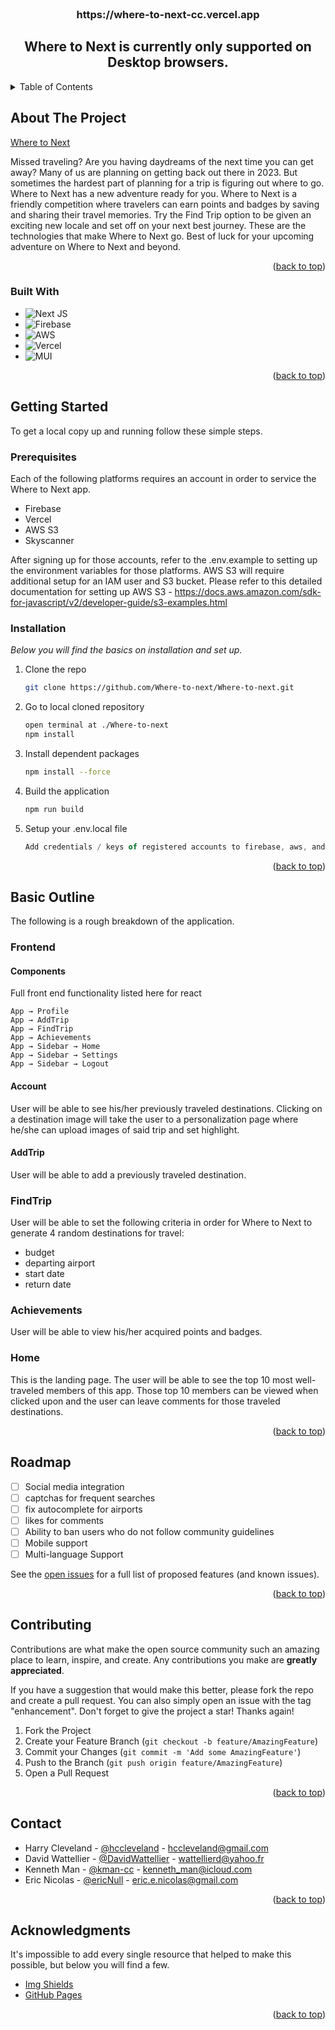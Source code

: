 <br />
<div align="center">

  <h3 align="center">https://where-to-next-cc.vercel.app </h3>
  <h2 align="center">Where to Next is currently only supported on Desktop browsers.</h2>
 
  </p>
</div>

<!-- TABLE OF CONTENTS -->
<details>
  <summary>Table of Contents</summary>
  <ol>
    <li>
      <a href="#about-the-project">About The Project</a>
      <ul>
        <li><a href="#built-with">Built With</a></li>
      </ul>
    </li>
    <li>
      <a href="#getting-started">Getting Started</a>
      <ul>
        <li><a href="#prerequisites">Prerequisites</a></li>
        <li><a href="#installation">Installation</a></li>
      </ul>
    </li>
       <li>
      <a href="#basic-outline">Basic Outline</a>
      <ul>
        <li><a href="#frontend">Frontend</a></li>
      </ul>
    </li>
    <li><a href="#roadmap">Roadmap</a></li>
    <li><a href="#contributing">Contributing</a></li>
    <li><a href="#contact">Contact</a></li>
    <li><a href="#acknowledgments">Acknowledgments</a></li>
  </ol>
</details>

## About The Project

[Where to Next](https://where-to-next-cc.vercel.app)

Missed traveling? Are you having daydreams of the next time you can get away?
Many of us are planning on getting back out there in 2023. But sometimes the hardest part of planning for a trip is figuring out where to go.
Where to Next has a new adventure ready for you. Where to Next is a friendly competition where travelers can earn points and badges by saving and sharing their travel memories. Try the Find Trip option to be given an exciting new locale and set off on your next best journey.
These are the technologies that make Where to Next go.
Best of luck for your upcoming adventure on Where to Next and beyond.

<p align="right">(<a href="#readme-top">back to top</a>)</p>

### Built With

- ![Next JS](https://img.shields.io/badge/Next-black?style=for-the-badge&logo=next.js&logoColor=white)
- ![Firebase](https://img.shields.io/badge/Firebase-039BE5?style=for-the-badge&logo=Firebase&logoColor=white)
- ![AWS](https://img.shields.io/badge/AWS-%23FF9900.svg?style=for-the-badge&logo=amazon-aws&logoColor=white)
- ![Vercel](https://img.shields.io/badge/vercel-%23000000.svg?style=for-the-badge&logo=vercel&logoColor=white)
- ![MUI](https://img.shields.io/badge/MUI-%230081CB.svg?style=for-the-badge&logo=mui&logoColor=white)


<p align="right">(<a href="#readme-top">back to top</a>)</p>

<!-- GETTING STARTED -->

## Getting Started

To get a local copy up and running follow these simple steps.

### Prerequisites

Each of the following platforms requires an account in order to service the Where to Next app.

- Firebase
- Vercel
- AWS S3
- Skyscanner

After signing up for those accounts, refer to the .env.example to setting up the environment variables for those platforms.
AWS S3 will require additional setup for an IAM user and S3 bucket.  Please refer to this detailed documentation for setting up AWS S3 - https://docs.aws.amazon.com/sdk-for-javascript/v2/developer-guide/s3-examples.html


### Installation

_Below you will find the basics on installation and set up._

1. Clone the repo
   ```sh
   git clone https://github.com/Where-to-next/Where-to-next.git
   ```
2. Go to local cloned repository
   ```sh
   open terminal at ./Where-to-next
   npm install
   ```
3. Install dependent packages
   ```sh
   npm install --force
   ```
4. Build the application
   ```sh
   npm run build
   ```
5. Setup your .env.local file
   ```js
   Add credentials / keys of registered accounts to firebase, aws, and skyscanner
   ```

<p align="right">(<a href="#readme-top">back to top</a>)</p>


## Basic Outline

The following is a rough breakdown of the application.

### Frontend

#### Components

Full front end functionality listed here for react

    App → Profile
    App → AddTrip
    App → FindTrip
    App → Achievements
    App → Sidebar → Home
    App → Sidebar → Settings
    App → Sidebar → Logout

#### Account

User will be able to see his/her previously traveled destinations.  Clicking on a destination image will take the user to a personalization page where he/she can upload images of said trip and set highlight.


#### AddTrip

User will be able to add a previously traveled destination.


### FindTrip

User will be able to set the following criteria in order for Where to Next to generate 4 random destinations for travel:
- budget
- departing airport
- start date
- return date


### Achievements

User will be able to view his/her acquired points and badges.


### Home

This is the landing page.  The user will be able to see the top 10 most well-traveled members of this app.  Those top 10 members can be viewed when clicked upon and the user can leave comments for those traveled destinations.


<p align="right">(<a href="#readme-top">back to top</a>)</p>

## Roadmap

- [ ] Social media integration
- [ ] captchas for frequent searches
- [ ] fix autocomplete for airports
- [ ] likes for comments
- [ ] Ability to ban users who do not follow community guidelines
- [ ] Mobile support
- [ ] Multi-language Support

See the [open issues](https://github.com/Where-to-next/Where-to-next/issues) for a full list of proposed features (and known issues).

<p align="right">(<a href="#readme-top">back to top</a>)</p>

## Contributing

Contributions are what make the open source community such an amazing place to learn, inspire, and create. Any contributions you make are **greatly appreciated**.

If you have a suggestion that would make this better, please fork the repo and create a pull request. You can also simply open an issue with the tag "enhancement".
Don't forget to give the project a star! Thanks again!

1. Fork the Project
2. Create your Feature Branch (`git checkout -b feature/AmazingFeature`)
3. Commit your Changes (`git commit -m 'Add some AmazingFeature'`)
4. Push to the Branch (`git push origin feature/AmazingFeature`)
5. Open a Pull Request

<p align="right">(<a href="#readme-top">back to top</a>)</p>

## Contact

- Harry Cleveland - [@hccleveland](https://github.com/hccleveland) - hccleveland@gmail.com
- David Wattellier - [@DavidWattellier](https://github.com/DavidWattellier) - wattellierd@yahoo.fr
- Kenneth Man - [@kman-cc](https://github.com/kman-cc) - kenneth_man@icloud.com
- Eric Nicolas - [@ericNull](https://github.com/ericNull) - eric.e.nicolas@gmail.com

<p align="right">(<a href="#readme-top">back to top</a>)</p>

## Acknowledgments

It's impossible to add every single resource that helped to make this possible, but below you will find a few.

- [Img Shields](https://shields.io)
- [GitHub Pages](https://pages.github.com)

<p align="right">(<a href="#readme-top">back to top</a>)</p>
